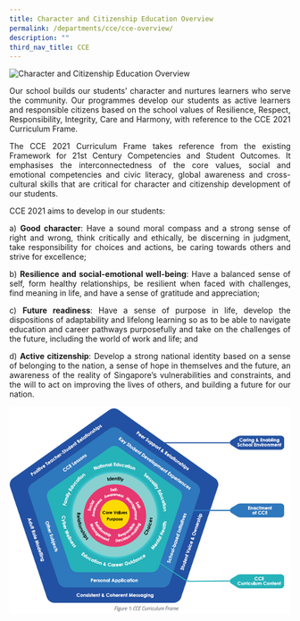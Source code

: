 ```yaml
---
title: Character and Citizenship Education Overview
permalink: /departments/cce/cce-overview/
description: ""
third_nav_title: CCE
---
```

![Character and Citizenship Education Overview](/images/Departments/cce1.png)

<p style="text-align:justify">Our school builds our students’ character and nurtures learners who serve the community. Our programmes develop our students as active learners and responsible citizens based on the school values of Resilience, Respect, Responsibility, Integrity, Care and Harmony, with reference to the CCE 2021 Curriculum Frame.</p>

<p style="text-align:justify">The CCE 2021 Curriculum Frame takes reference from the existing Framework for 21st Century Competencies and Student Outcomes. It emphasises the interconnectedness of the core values, social and emotional competencies and civic literacy, global awareness and cross-cultural skills that are critical for character and citizenship development of our students.</p>

CCE 2021 aims to develop in our students:

<p style="text-align:justify">a) <b>Good character</b>: Have a sound moral compass and a strong sense of right and wrong, think critically and ethically, be discerning in judgment, take responsibility for choices and actions, be caring towards others and strive for excellence;</p>

<p style="text-align:justify">b) <b>Resilience and social-emotional well-being</b>: Have a balanced sense of self, form healthy relationships, be resilient when faced with challenges, find meaning in life, and have a sense of gratitude and appreciation;</p>

<p style="text-align:justify">c) <b>Future readiness</b>: Have a sense of purpose in life, develop the dispositions of adaptability and lifelong learning so as to be able to navigate education and career pathways purposefully and take on the challenges of the future, including the world of work and life; and</p>

<p style="text-align:justify">d) <b>Active citizenship</b>: Develop a strong national identity based on a sense of belonging to the nation, a sense of hope in themselves and the future, an awareness of the reality of Singapore’s vulnerabilities and constraints, and the will to act on improving the lives of others, and building a future for our nation.</p>

<img src="/images/Departments/cce2.png" alt="CCE Overview" style="width:700px" alt="Character and Citizenship Education Overview"/>